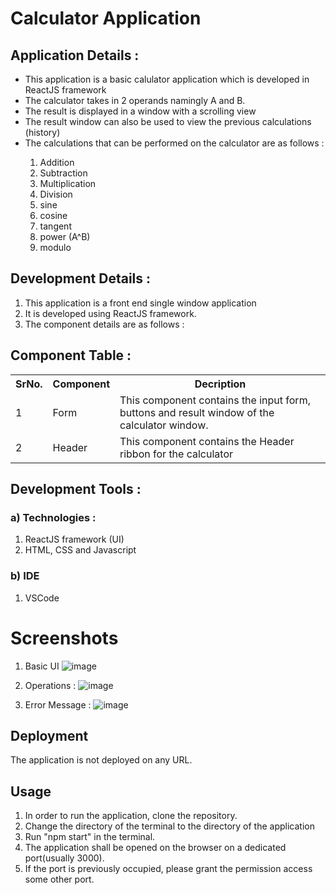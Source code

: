 # Calculator Application

## Application Details : 

<ul>
  <li>This application is a basic calulator application which is developed in ReactJS framework</li>
  <li>The calculator takes in 2 operands namingly A and B.</li>
  <li>The result is displayed in a window with a scrolling view</li>
  <li>The result window can also be used to view the previous calculations (history)</li>
  <li>The calculations that can be performed on the calculator are as follows : </li>
  <ol type="1">
    <li>Addition</li>
    <li>Subtraction</li>
    <li>Multiplication</li>
    <li>Division</li>
    <li>sine</li>
    <li>cosine</li>
    <li>tangent</li>
    <li>power (A^B)</li>
    <li>modulo</li>
  </ol>
</ul>

## Development Details : 

1. This application is a front end single window application
2. It is developed using ReactJS framework.
3. The component details are as follows : 

## Component Table :

<table>
  <tr>
    <th>SrNo.</th>
    <th>Component</th>
    <th>Decription</th>
  </tr>
  <tr>
    <td>1</td>
    <td>Form</td>
    <td>This component contains the input form, buttons and result window of the calculator window.</td>
  </tr>
  <tr>
    <td>2</td>
    <td>Header</td>
    <td>This component contains the Header ribbon for the calculator</td>
  </tr>
</table>

## Development Tools :

### a) Technologies : 
1. ReactJS framework (UI)
2. HTML, CSS and Javascript

### b) IDE
1. VSCode

# Screenshots

1. Basic UI
![image](https://user-images.githubusercontent.com/56042048/127801861-e3b422b6-0680-46a1-9d28-12bf5efad9a9.png)

2. Operations :
![image](https://user-images.githubusercontent.com/56042048/127801985-8fc83b1d-6eaa-429e-95d7-dd66dbe6e7b6.png)

3. Error Message :
![image](https://user-images.githubusercontent.com/56042048/127802334-0b760732-a263-460c-8d70-73b120ad3a96.png)


## Deployment
The application is not deployed on any URL.

## Usage
1. In order to run the application, clone the repository.
2. Change the directory of the terminal to the directory of the application
3. Run "npm start" in the terminal.
4. The application shall be opened on the browser on a dedicated port(usually 3000).
5. If the port is previously occupied, please grant the permission access some other port.
